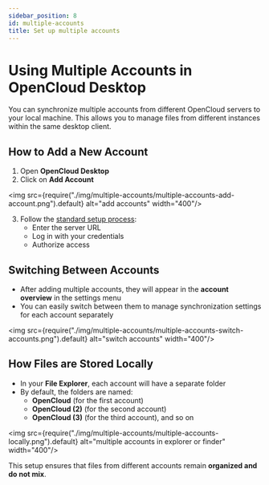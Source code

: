 ```yaml
---
sidebar_position: 8
id: multiple-accounts
title: Set up multiple accounts
---
```


# Using Multiple Accounts in OpenCloud Desktop

You can synchronize multiple accounts from different OpenCloud servers to your local machine. This allows you to manage files from different instances within the same desktop client.

## How to Add a New Account

1. Open **OpenCloud Desktop**
2. Click on **Add Account**

<img src={require("./img/multiple-accounts/multiple-accounts-add-account.png").default} alt="add accounts" width="400"/>

3. Follow the [standard setup process](./set-up):
   - Enter the server URL
   - Log in with your credentials
   - Authorize access

## Switching Between Accounts

- After adding multiple accounts, they will appear in the **account overview** in the settings menu
- You can easily switch between them to manage synchronization settings for each account separately

<img src={require("./img/multiple-accounts/multiple-accounts-switch-accounts.png").default} alt="switch accounts" width="400"/>

## How Files are Stored Locally

- In your **File Explorer**, each account will have a separate folder
- By default, the folders are named:
  - **OpenCloud** (for the first account)
  - **OpenCloud (2)** (for the second account)
  - **OpenCloud (3)** (for the third account), and so on

<img src={require("./img/multiple-accounts/multiple-accounts-locally.png").default} alt="multiple accounts in explorer or finder" width="400"/>

This setup ensures that files from different accounts remain **organized and do not mix**.
